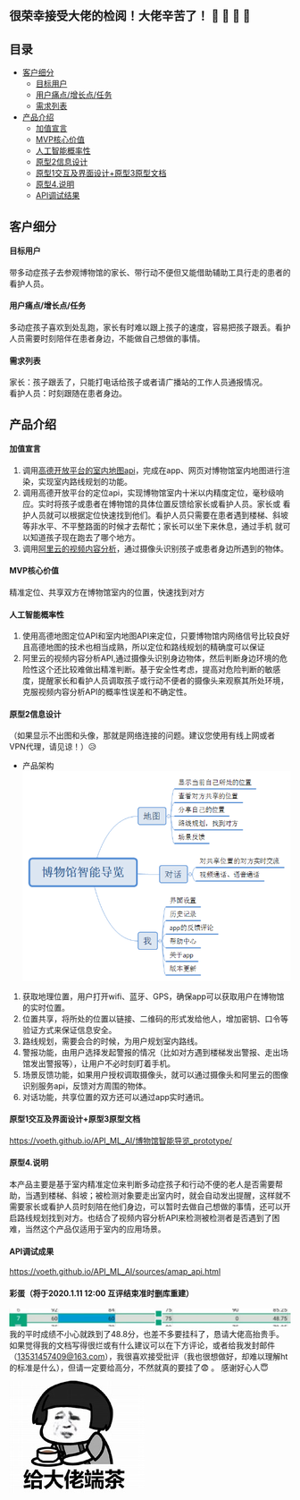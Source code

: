 ## 很荣幸接受大佬的检阅！大佬辛苦了！ :clap:  :clap:  :clap: :clap:
## 目录
* [客户细分](#客户细分)
  - [目标用户](#目标用户)
  - [用户痛点/增长点/任务](#用户痛点/增长点/任务)
  - [需求列表](#需求列表)
* [产品介绍](#产品介绍)
  - [加值宣言](#加值宣言)
  - [MVP核心价值](#MVP核心价值)
  - [人工智能概率性](#人工智能概率性)
  - [原型2信息设计](#原型2信息设计)
  - [原型1交互及界面设计+原型3原型文档](#原型1交互及界面设计+原型3原型文档)
  - [原型4.说明](#原型4.说明)
  - [API调试结果](#API调试结果)
## 客户细分
#### 目标用户
带多动症孩子去参观博物馆的家长、带行动不便但又能借助辅助工具行走的患者的看护人员。
#### 用户痛点/增长点/任务
多动症孩子喜欢到处乱跑，家长有时难以跟上孩子的速度，容易把孩子跟丢。看护人员需要时刻陪伴在患者身边，不能做自己想做的事情。
#### 需求列表
家长：孩子跟丢了，只能打电话给孩子或者请广播站的工作人员通报情况。  
看护人员：时刻跟随在患者身边。
## 产品介绍

#### 加值宣言
1. 调用[高德开放平台的室内地图api](https://lbs.amap.com/getting-started/indoorintro/)，完成在app、网页对博物馆室内地图进行渲染，实现室内路线规划的功能。
2. 调用高德开放平台的定位api，实现博物馆室内十米以内精度定位，毫秒级响应。实时将孩子或患者在博物馆的具体位置反馈给家长或看护人员。家长或
看护人员就可以根据定位快速找到他们。看护人员只需要在患者遇到楼梯、斜坡等非水平、不平整路面的时候才去帮忙；家长可以坐下来休息，通过手机
就可以知道孩子现在跑去了哪个地方。
3. 调用[阿里云的视频内容分析](https://promotion.aliyun.com/ntms/act/video-content-create.html?spm=a2c4g.11174283.1kquk9v2l.1.167d1039kBpxwP&wh_ttid=pc#/contentStructure)，通过摄像头识别孩子或患者身边所遇到的物体。
#### MVP核心价值
精准定位、共享双方在博物馆室内的位置，快速找到对方
#### 人工智能概率性
1. 使用高德地图定位API和室内地图API来定位，只要博物馆内网络信号比较良好且高德地图的技术也相当成熟，所以定位和路线规划的精确度可以保证
2. 阿里云的视频内容分析API,通过摄像头识别身边物体，然后判断身边环境的危险性这个还比较难做出精准判断。基于安全性考虑，提高对危险判断的敏感度，提醒家长和看护人员调取孩子或行动不便者的摄像头来观察其所处环境，克服视频内容分析API的概率性误差和不确定性。
#### 原型2信息设计
（如果显示不出图和头像，那就是网络连接的问题。建议您使用有线上网或者VPN代理，请见谅！）:disappointed_relieved: 
* 产品架构
![博物馆智能导览](image/博物馆智能导览.png)
1. 获取地理位置，用户打开wifi、蓝牙、GPS，确保app可以获取用户在博物馆的实时位置。
2. 位置共享，将所处的位置以链接、二维码的形式发给他人，增加密钥、口令等验证方式来保证信息安全。
3. 路线规划，需要会合的时候，为用户规划室内路线。
4. 警报功能，由用户选择发起警报的情况（比如对方遇到楼梯发出警报、走出场馆发出警报等），让用户不必时刻盯着手机。
5. 场景反馈功能，如果用户授权调取摄像头，就可以通过摄像头和阿里云的图像识别服务api，反馈对方周围的物体。
6. 对话功能，共享位置的双方还可以通过app实时通讯。
#### 原型1交互及界面设计+原型3原型文档
https://voeth.github.io/API_ML_AI/博物馆智能导览_prototype/
#### 原型4.说明
本产品主要是基于室内精准定位来判断多动症孩子和行动不便的老人是否需要帮助，当遇到楼梯、斜坡；被检测对象要走出室内时，就会自动发出提醒，这样就不需要家长或看护人员时刻陪在他们身边，可以暂时去做自己想做的事情，还可以开启路线规划找到对方。也结合了视频内容分析API来检测被检测者是否遇到了困难，当然这个产品仅适用于室内的应用场景。
#### API调试成果
https://voeth.github.io/API_ML_AI/sources/amap_api.html

#### 彩蛋（将于2020.1.11 12:00 互评结束准时删库重建）
![](image/grade.jpg)
我的平时成绩不小心就跌到了48.8分，也差不多要挂科了，恳请大佬高抬贵手。如果觉得我的文档写得很烂或有什么建议可以在下方评论，或者给我发封邮件（13531457409@163.com），我很喜欢接受批评（我也很想做好，却难以理解ht的标准是什么），但请一定要给高分，不然就真的要挂了:fearful: 。 感谢好心人:innocent:

![](image/dalao.jpg)
